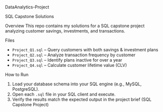 DataAnalytics-Project

SQL Capstone Solutions

Overview
This repo contains my solutions for a SQL capstone project analyzing customer savings, investments, and transactions.

Files
- `Project_Q1.sql` – Query customers with both savings & investment plans  
- `Project_Q2.sql` – Analyze transaction frequency by customer  
- `Project_Q3.sql` – Identify plans inactive for over a year  
- `Project_Q4.sql` – Calculate customer lifetime value (CLV)

How to Run
1. Load your database schema into your SQL engine (e.g., MySQL, PostgreSQL).  
2. Open each `.sql` file in your SQL client and execute.  
3. Verify the results match the expected output in the project brief (SQL Capstone Project)
